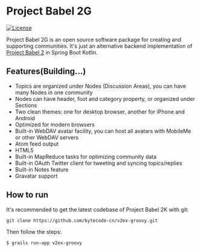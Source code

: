 # Project Babel 2G

[![License](https://img.shields.io/badge/License-BSD%203--Clause-blue.svg)](https://opensource.org/licenses/BSD-3-Clause)

Project Babel 2G is an open source software package for creating and supporting communities. It's just an alternative backend implementation of [Project Babel 2](https://github.com/livid/v2ex) in Spring Boot Kotlin.

## Features(Building...)

* Topics are organized under Nodes (Discussion Areas), you can have many Nodes in one community
* Nodes can have header, foot and category property, or organized under Sections
* Two clean themes: one for desktop browser, another for iPhone and Android
* Optimized for modern browsers
* Built-in WebDAV avatar facility, you can host all avatars with MobileMe or other WebDAV servers
* Atom feed output
* HTML5
* Built-in MapReduce tasks for optimizing community data
* Built-in OAuth Twitter client for tweeting and syncing topics/replies
* Built-in Notes feature
* Gravatar support

## How to run

It's recommended to get the latest codebase of Project Babel 2K with git:

    git clone https://github.com/bytecode-cn/v2ex-groovy.git
    
Then follow the steps:

`$ grails run-app v2ex-groovy`

